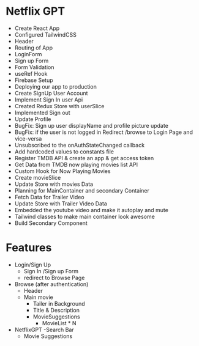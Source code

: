 # Netflix GPT
- Create React App
- Configured TailwindCSS
- Header
- Routing of App
- LoginForm
- Sign up Form
- Form Validation
- useRef Hook
- Firebase Setup
- Deploying our app to production
- Create SignUp User Account
- Implement Sign In user Api
- Created Redux Store with userSlice 
- Implemented Sign out
- Update Profile
- BugFix: Sign up user displayName and profile picture update
- BugFix: if the user is not logged in Redirect /browse to Login Page and vice-versa 
- Unsubscribed to the onAuthStateChanged callback
- Add hardcoded values to constants file
- Register TMDB API & create an app & get access token
- Get Data from TMDB now playing movies list API 
- Custom Hook for Now Playing Movies
- Create movieSlice
- Update Store with movies Data
- Planning for MainContainer and secondary Container
- Fetch Data for Trailer Video
- Update Store with Trailer Video Data
- Embedded the youtube video and make it autoplay and mute
- Tailwind classes to make main container look awesome
- Build Secondary Component





# Features
- Login/Sign Up
    - Sign In /Sign up Form
    - redirect to Browse Page  
- Browse (after authentication)
    - Header
    - Main movie 
        - Tailer in Background
        - Title & Description
        - MovieSuggestions
            - MovieList * N
- NetflixGPT
    -Search Bar
    - Movie Suggestions


